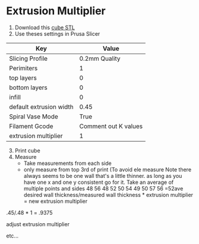 # Extrusion Multiplier
1. Download this [cube STL](https://www.thingiverse.com/thing:3071464)
2. Use theses settings in Prusa Slicer

|Key|Value|
|--|--|
|Slicing Profile|0.2mm Quality|
|Perimiters|1|
|top layers|0|
|bottom layers|0|
|infill|0|
|default extrusion width|0.45|
|Spiral Vase Mode|True|
|Filament Gcode|Comment out K values|
|extrusion multiplier|1|

3. Print cube
4. Measure
    * Take measurements from each side
    * only measure from top 3rd of print (To avoid ele
measure 
Note there always seems to be one wall that's a little thinner.  as long as you have one x and one y consistent go for it.
Take an average of multiple points and sides
48
56
48
52
50
54
49
50
57
56
=52ave
desired wall thickness/measured wall thickness * extrusion multiplier = new extrusion multiplier

.45/.48 * 1 = .9375

adjust extrusion multiplier

etc...

<!--stackedit_data:
eyJoaXN0b3J5IjpbLTEwMDI5Mjk5MDUsLTE3MDAyNjM3NzMsLT
E1MDAxODMwNzYsLTE1MTkwMTAwNDYsLTg4MjIyMjEwMiwtMTE5
MDY4MjQ3NywxNTMyNjIwOTc1LC0xNDgwOTY0ODIsLTI2OTEwNj
U2OCwtMTYyNTMyOTkzMSwxOTQ1OTkwNTU0XX0=
-->